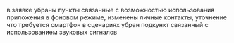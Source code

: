 в заявке убраны пункты связанные с возможностью использования приложения в фоновом режиме, изменены личные контакты, уточнение что требуется смартфон 
в сценариях убран подкункт связанный с использованием звуковых сигналов
